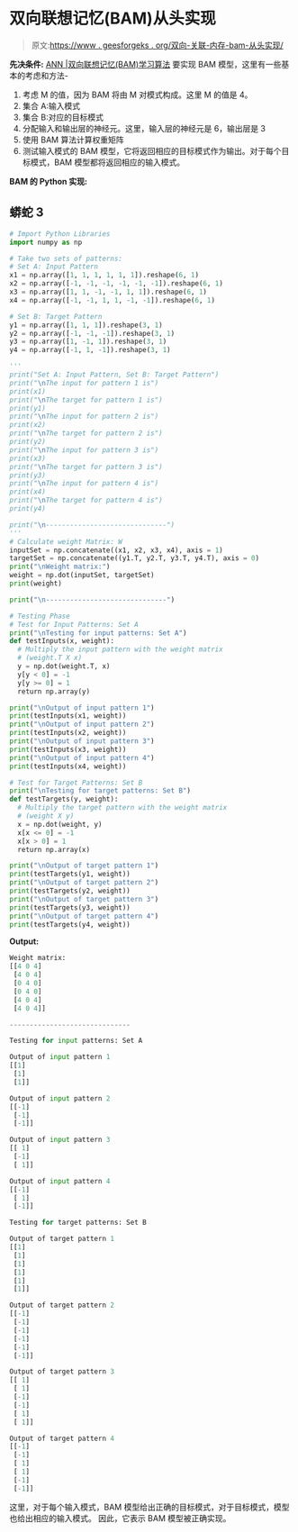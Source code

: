 # 双向联想记忆(BAM)从头实现

> 原文:[https://www . geesforgeks . org/双向-关联-内存-bam-从头实现/](https://www.geeksforgeeks.org/bidirectional-associative-memory-bam-implementation-from-scratch/)

**先决条件:** [ANN |双向联想记忆(BAM)学习算法](https://www.geeksforgeeks.org/ann-bidirectional-associative-memory-bam-learning-algorithm/)
要实现 BAM 模型，这里有一些基本的考虑和方法-

1.  考虑 M 的值，因为 BAM 将由 M 对模式构成。这里 M 的值是 4。
2.  集合 A:输入模式
3.  集合 B:对应的目标模式
4.  分配输入和输出层的神经元。这里，输入层的神经元是 6，输出层是 3
5.  使用 BAM 算法计算权重矩阵
6.  测试输入模式的 BAM 模型，它将返回相应的目标模式作为输出。对于每个目标模式，BAM 模型都将返回相应的输入模式。

**BAM 的 Python 实现:**

## 蟒蛇 3

```py
# Import Python Libraries
import numpy as np

# Take two sets of patterns:
# Set A: Input Pattern
x1 = np.array([1, 1, 1, 1, 1, 1]).reshape(6, 1)
x2 = np.array([-1, -1, -1, -1, -1, -1]).reshape(6, 1)
x3 = np.array([1, 1, -1, -1, 1, 1]).reshape(6, 1)
x4 = np.array([-1, -1, 1, 1, -1, -1]).reshape(6, 1)

# Set B: Target Pattern
y1 = np.array([1, 1, 1]).reshape(3, 1)
y2 = np.array([-1, -1, -1]).reshape(3, 1)
y3 = np.array([1, -1, 1]).reshape(3, 1)
y4 = np.array([-1, 1, -1]).reshape(3, 1)

'''
print("Set A: Input Pattern, Set B: Target Pattern")
print("\nThe input for pattern 1 is")
print(x1)
print("\nThe target for pattern 1 is")
print(y1)
print("\nThe input for pattern 2 is")
print(x2)
print("\nThe target for pattern 2 is")
print(y2)
print("\nThe input for pattern 3 is")
print(x3)
print("\nThe target for pattern 3 is")
print(y3)
print("\nThe input for pattern 4 is")
print(x4)
print("\nThe target for pattern 4 is")
print(y4)

print("\n------------------------------")
'''
# Calculate weight Matrix: W
inputSet = np.concatenate((x1, x2, x3, x4), axis = 1)
targetSet = np.concatenate((y1.T, y2.T, y3.T, y4.T), axis = 0)
print("\nWeight matrix:")
weight = np.dot(inputSet, targetSet)
print(weight)

print("\n------------------------------")

# Testing Phase
# Test for Input Patterns: Set A
print("\nTesting for input patterns: Set A")
def testInputs(x, weight):
  # Multiply the input pattern with the weight matrix
  # (weight.T X x)
  y = np.dot(weight.T, x)
  y[y < 0] = -1
  y[y >= 0] = 1
  return np.array(y)

print("\nOutput of input pattern 1")
print(testInputs(x1, weight))
print("\nOutput of input pattern 2")
print(testInputs(x2, weight))
print("\nOutput of input pattern 3")
print(testInputs(x3, weight))
print("\nOutput of input pattern 4")
print(testInputs(x4, weight))

# Test for Target Patterns: Set B
print("\nTesting for target patterns: Set B")
def testTargets(y, weight):
  # Multiply the target pattern with the weight matrix
  # (weight X y)
  x = np.dot(weight, y)
  x[x <= 0] = -1
  x[x > 0] = 1
  return np.array(x)

print("\nOutput of target pattern 1")
print(testTargets(y1, weight))
print("\nOutput of target pattern 2")
print(testTargets(y2, weight))
print("\nOutput of target pattern 3")
print(testTargets(y3, weight))
print("\nOutput of target pattern 4")
print(testTargets(y4, weight))
```

**Output:** 

```py
Weight matrix:
[[4 0 4]
 [4 0 4]
 [0 4 0]
 [0 4 0]
 [4 0 4]
 [4 0 4]]

------------------------------

Testing for input patterns: Set A

Output of input pattern 1
[[1]
 [1]
 [1]]

Output of input pattern 2
[[-1]
 [-1]
 [-1]]

Output of input pattern 3
[[ 1]
 [-1]
 [ 1]]

Output of input pattern 4
[[-1]
 [ 1]
 [-1]]

Testing for target patterns: Set B

Output of target pattern 1
[[1]
 [1]
 [1]
 [1]
 [1]
 [1]]

Output of target pattern 2
[[-1]
 [-1]
 [-1]
 [-1]
 [-1]
 [-1]]

Output of target pattern 3
[[ 1]
 [ 1]
 [-1]
 [-1]
 [ 1]
 [ 1]]

Output of target pattern 4
[[-1]
 [-1]
 [ 1]
 [ 1]
 [-1]
 [-1]]
```

这里，对于每个输入模式，BAM 模型给出正确的目标模式，对于目标模式，模型也给出相应的输入模式。
因此，它表示 BAM 模型被正确实现。